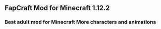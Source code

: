 ## FapCraft Mod for Minecraft 1.12.2

### Best adult mod for Minecraft More characters and animations

